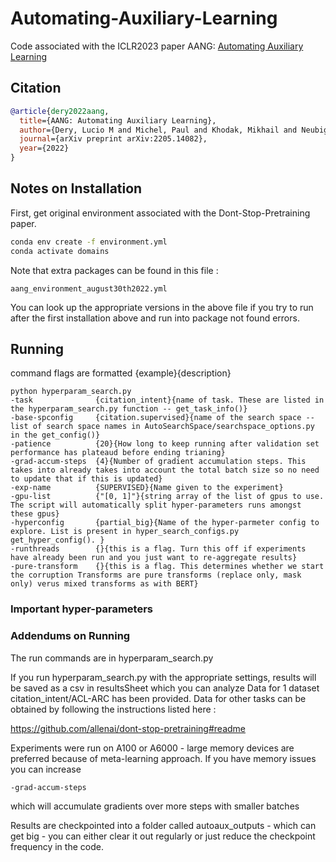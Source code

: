# Automating-Auxiliary-Learning
Code associated with the ICLR2023 paper AANG: [Automating Auxiliary Learning](https://openreview.net/forum?id=vtVDI3w_BLL)

## Citation


```bibtex
@article{dery2022aang,
  title={AANG: Automating Auxiliary Learning},
  author={Dery, Lucio M and Michel, Paul and Khodak, Mikhail and Neubig, Graham and Talwalkar, Ameet},
  journal={arXiv preprint arXiv:2205.14082},
  year={2022}
}
```

## Notes on Installation

First, get original environment associated with the Dont-Stop-Pretraining paper.
```bash
conda env create -f environment.yml
conda activate domains
```
Note that extra packages can be found in this file :
```
aang_environment_august30th2022.yml
```
You can look up the appropriate versions in the above file if you try to run after the first installation above and run into package not found errors.


## Running
command flags are formatted {example}{description}

```
python hyperparam_search.py
-task              {citation_intent}{name of task. These are listed in the hyperparam_search.py function -- get_task_info()}
-base-spconfig     {citation.supervised}{name of the search space -- list of search space names in AutoSearchSpace/searchspace_options.py in the get_config()}       
-patience          {20}{How long to keep running after validation set performance has plateaud before ending trianing} 
-grad-accum-steps  {4}{Number of gradient accumulation steps. This takes into already takes into account the total batch size so no need to update that if this is updated}
-exp-name          {SUPERVISED}{Name given to the experiment}
-gpu-list          {"[0, 1]"}{string array of the list of gpus to use. The script will automatically split hyper-parameters runs amongst these gpus} 
-hyperconfig       {partial_big}{Name of the hyper-parmeter config to explore. List is present in hyper_search_configs.py get_hyper_config(). }
-runthreads        {}{this is a flag. Turn this off if experiments have already been run and you just want to re-aggregate results}
-pure-transform    {}{this is a flag. This determines whether we start the corruption Transforms are pure transforms (replace only, mask only) verus mixed transforms as with BERT}
```

### Important hyper-parameters


### Addendums on Running
The run commands are in hyperparam_search.py

If you run hyperparam_search.py with the appropriate settings, results will be saved as a csv in resultsSheet which you can analyze
Data for 1 dataset citation_intent/ACL-ARC has been provided. Data for other tasks can be obtained by following the instructions listed here : 

https://github.com/allenai/dont-stop-pretraining#readme
 
Experiments were run on A100 or A6000 - large memory devices are preferred because of meta-learning approach. If you have memory issues you can increase 

`-grad-accum-steps`

which will accumulate gradients over more steps with smaller batches

Results are checkpointed into a folder called autoaux_outputs - which can get big - you can either clear it out regularly or just reduce the checkpoint frequency in the code.

